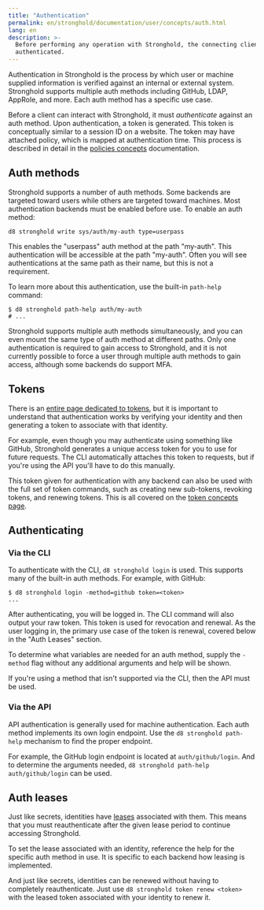 ```yaml
---
title: "Authentication"
permalink: en/stronghold/documentation/user/concepts/auth.html
lang: en
description: >-
  Before performing any operation with Stronghold, the connecting client must be
  authenticated.
---
```


Authentication in Stronghold is the process by which user or machine supplied
information is verified against an internal or external system. Stronghold supports
multiple auth methods including GitHub,
LDAP, AppRole, and more. Each auth method has a specific use case.

Before a client can interact with Stronghold, it must _authenticate_ against an
auth method. Upon authentication, a token is generated. This token is
conceptually similar to a session ID on a website. The token may have attached
policy, which is mapped at authentication time. This process is described in
detail in the [policies concepts](policy.html) documentation.

## Auth methods

Stronghold supports a number of auth methods. Some backends are targeted
toward users while others are targeted toward machines. Most authentication
backends must be enabled before use. To enable an auth method:

```shell-session
d8 stronghold write sys/auth/my-auth type=userpass
```

This enables the "userpass" auth method at the path "my-auth". This
authentication will be accessible at the path "my-auth". Often you will see
authentications at the same path as their name, but this is not a requirement.

To learn more about this authentication, use the built-in `path-help` command:

```shell-session
$ d8 stronghold path-help auth/my-auth
# ...
```

Stronghold supports multiple auth methods simultaneously, and you can even
mount the same type of auth method at different paths. Only one
authentication is required to gain access to Stronghold, and it is not currently
possible to force a user through multiple auth methods to gain
access, although some backends do support MFA.

## Tokens

There is an [entire page dedicated to tokens](tokens.html),
but it is important to understand that authentication works by verifying
your identity and then generating a token to associate with that identity.

For example, even though you may authenticate using something like GitHub,
Stronghold generates a unique access token for you to use for future requests.
The CLI automatically attaches this token to requests, but if you're using
the API you'll have to do this manually.

This token given for authentication with any backend can also be used
with the full set of token commands, such as creating new sub-tokens,
revoking tokens, and renewing tokens. This is all covered on the
[token concepts page](tokens.html).

## Authenticating

### Via the CLI

To authenticate with the CLI, `d8 stronghold login` is used. This supports many
of the built-in auth methods. For example, with GitHub:

```shell-session
$ d8 stronghold login -method=github token=<token>
...
```

After authenticating, you will be logged in. The CLI command will also
output your raw token. This token is used for revocation and renewal.
As the user logging in, the primary use case of the token is renewal,
covered below in the "Auth Leases" section.

To determine what variables are needed for an auth method,
supply the `-method` flag without any additional arguments and help
will be shown.

If you're using a method that isn't supported via the CLI, then the API
must be used.

### Via the API

API authentication is generally used for machine authentication. Each
auth method implements its own login endpoint. Use the `d8 stronghold path-help`
mechanism to find the proper endpoint.

For example, the GitHub login endpoint is located at `auth/github/login`.
And to determine the arguments needed, `d8 stronghold path-help auth/github/login` can
be used.

## Auth leases

Just like secrets, identities have
[leases](lease.html) associated with them. This means that
you must reauthenticate after the given lease period to continue accessing
Stronghold.

To set the lease associated with an identity, reference the help for
the specific auth method in use. It is specific to each backend
how leasing is implemented.

And just like secrets, identities can be renewed without having to
completely reauthenticate. Just use `d8 stronghold token renew <token>` with the
leased token associated with your identity to renew it.
